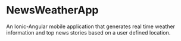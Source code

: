 # NewsWeatherApp
An Ionic-Angular mobile application that generates real time weather information and top news stories based on a user defined location.
